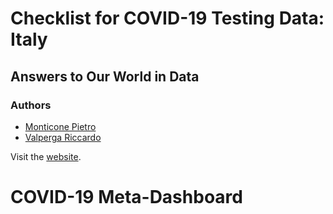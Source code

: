 # Checklist for COVID-19 Testing Data: Italy
## Answers to Our World in Data

### Authors 
* [Monticone Pietro](https://github.com/pitmonticone)
* [Valperga Riccardo](https://github.com/Ricvalp)

Visit the [website](https://pitmonticone.github.io/covid-italy/owid-testing-italy.html).

# COVID-19 Meta-Dashboard
